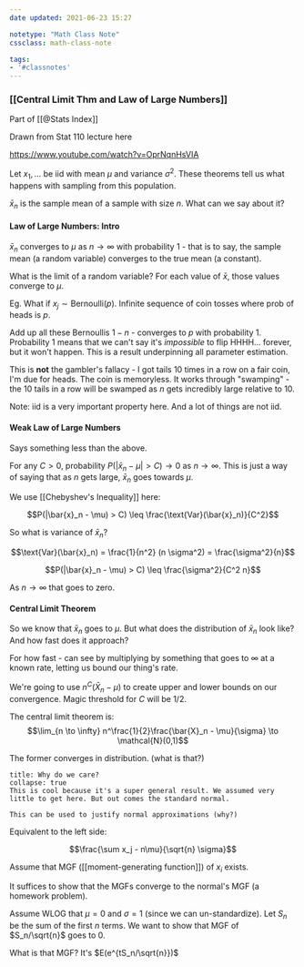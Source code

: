 ```yaml
---
date updated: 2021-06-23 15:27

notetype: "Math Class Note"
cssclass: math-class-note

tags: 
- '#classnotes'
---
```


### [[Central Limit Thm and Law of Large Numbers]]
Part of [[@Stats Index]]

Drawn from Stat 110 lecture here

https://www.youtube.com/watch?v=OprNqnHsVIA

Let $x_1, \ldots$ be iid with mean $\mu$ and variance $\sigma^2$.
These theorems tell us what happens with sampling from this population.

$\bar{x}_n$ is the sample mean of a sample with size $n$.  What can we say about it?

#### Law of Large Numbers: Intro

$\bar{x}_n$ converges to $\mu$ as $n \to \infty$ with probability 1 - that is to say, the sample mean (a random variable) converges to the true mean (a constant).

What is the limit of a random variable? For each value of $\bar{x}$, those values converge to $\mu$.  

Eg. What if $x_j \sim \text{Bernoulli}(p)$. Infinite sequence of coin tosses where prob of heads is $p$.

Add up all these Bernoullis $1-n$ - converges to $p$ with probability $1$.  Probability $1$ means that we can't say it's _impossible_ to flip HHHH... forever, but it won't happen. This is a result underpinning all parameter estimation. 

This is **not** the gambler's fallacy - I got tails 10 times in a row on a fair coin, I'm due for heads. The coin is memoryless. It works through "swamping" - the 10 tails in a row will be swamped as $n$ gets incredibly large relative to 10. 

Note: iid is a very important property here. And a lot of things are not iid. 

#### Weak Law of Large Numbers

Says something less than the above. 

For any $C >0$, probability $P(|\bar{x}_n - \mu | > C) \to 0$ as $n \to \infty$. This is just a way of saying that as $n$ gets large, $\bar{x}_n$ goes towards $\mu$. 

We use [[Chebyshev's Inequality]] here: 

$$P(|\bar{x}_n - \mu) > C) \leq \frac{\text{Var}(\bar{x}_n)}{C^2}$$

So what is variance of $\bar{x}_n$? 

$$\text{Var}(\bar{x}_n) = \frac{1}{n^2} (n \sigma^2) = \frac{\sigma^2}{n}$$

$$P(|\bar{x}_n - \mu) > C) \leq \frac{\sigma^2}{C^2 n}$$

As $n \to \infty$ that goes to zero. 

#### Central Limit Theorem

So we know that $\bar{x}_n$ goes to $\mu$. But what does the distribution of $\bar{x}_n$ look like? And how fast does it approach?

For how fast - can see by multiplying by something that goes to $\infty$ at a known rate, letting us bound our thing's rate.

We're going to use $n^C(\bar{X}_n - \mu)$ to create upper and lower bounds on our convergence. Magic threshold for $C$ will be $1/2$. 

The central limit theorem is:
$$\lim_{n \to \infty} n^\frac{1}{2}\frac{\bar{X}_n - \mu}{\sigma} \to \mathcal{N}(0,1)$$

The former converges in distribution. (what is that?)

```ad-info
title: Why do we care?
collapse: true
This is cool because it's a super general result. We assumed very little to get here. But out comes the standard normal. 

This can be used to justify normal approximations (why?)
```

Equivalent to the left side:

$$\frac{\sum x_j - n\mu}{\sqrt{n}   \sigma}$$

Assume that MGF ([[moment-generating function]]) of $x_i$ exists. 

It suffices to show that the MGFs converge to the normal's MGF (a homework problem). 

Assume WLOG that $\mu = 0$ and $\sigma = 1$ (since we can un-standardize). Let $S_n$ be the sum of the first $n$ terms. We want to show that MGF of $S_n/\sqrt{n}$ goes to 0. 

What is that MGF? It's  $E(e^{tS_n/\sqrt{n}})$
